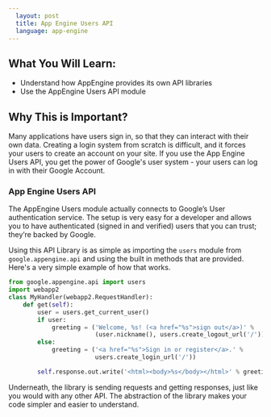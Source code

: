 ```yaml
---
  layout: post
  title: App Engine Users API
  language: app-engine
---
```


##  What You Will Learn:
+ Understand how AppEngine provides its own API libraries
+ Use the AppEngine Users API module

##  Why This is Important?
Many applications have users sign in, so that they can interact with their own data. Creating a login system from scratch is difficult, and it forces your users to create an account on your site. If you use the App Engine Users API, you get the power of Google's user system - your users can log in with their Google Account.

###  App Engine Users API
The AppEngine Users module actually connects to Google’s User authentication service.  The setup is very easy for a developer and allows you to have authenticated (signed in and verified) users that you can trust; they’re backed by Google.

Using this API Library is as simple as importing the `users` module from `google.appengine.api` and using the built in methods that are provided. Here's a very simple example of how that works.

```python
from google.appengine.api import users
import webapp2
class MyHandler(webapp2.RequestHandler):
    def get(self):
        user = users.get_current_user()
        if user:
            greeting = ('Welcome, %s! (<a href="%s">sign out</a>)' %
                        (user.nickname(), users.create_logout_url('/')))
        else:
            greeting = ('<a href="%s">Sign in or register</a>.' %
                        users.create_login_url('/'))

        self.response.out.write('<html><body>%s</body></html>' % greeting)
```
Underneath, the library is sending requests and getting responses, just like you would with any other API. The abstraction of the library makes your code simpler and easier to understand.
